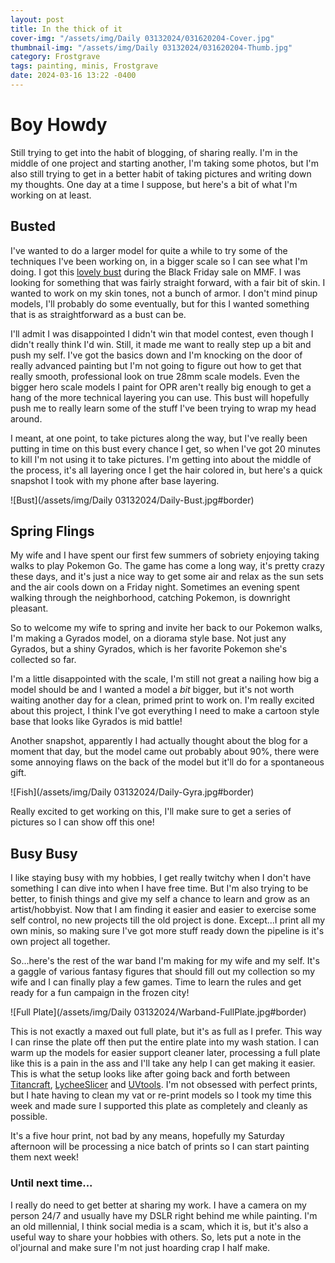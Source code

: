 ```yaml
---
layout: post
title: In the thick of it
cover-img: "/assets/img/Daily 03132024/031620204-Cover.jpg"
thumbnail-img: "/assets/img/Daily 03132024/031620204-Thumb.jpg"
category: Frostgrave
tags: painting, minis, Frostgrave
date: 2024-03-16 13:22 -0400
---
```

# Boy Howdy

Still trying to get into the habit of blogging, of sharing really. I'm in the middle of one project and starting another, I'm taking some photos, but I'm also still trying to get in a better habit of taking pictures and writing down my thoughts. One day at a time I suppose, but here's a bit of what I'm working on at least. 

## Busted

I've wanted to do a larger model for quite a while to try some of the techniques I've been working on, in a bigger scale so I can see what I'm doing. I got this [lovely bust](https://www.myminifactory.com/object/3d-print-bust-angel-of-love-cesedra-327710 "MMF Link") during the Black Friday sale on MMF. I was looking for something that was fairly straight forward, with a fair bit of skin. I wanted to work on my skin tones, not a bunch of armor. I don't mind pinup models, I'll probably do some eventually, but for this I wanted something that is as straightforward as a bust can be. 

I'll admit I was disappointed I didn't win that model contest, even though I didn't really think I'd win. Still, it made me want to really step up a bit and push my self. I've got the basics down and I'm knocking on the door of really advanced painting but I'm not going to figure out how to get that really smooth, professional look on true 28mm scale models. Even the bigger hero scale models I paint for OPR aren't really big enough to get a hang of the more technical layering you can use. This bust will hopefully push me to really learn some of the stuff I've been trying to wrap my head around. 

I meant, at one point, to take pictures along the way, but I've really been putting in time on this bust every chance I get, so when I've got 20 minutes to kill I'm not using it to take pictures. I'm getting into about the middle of the process, it's all layering once I get the hair colored in, but here's a quick snapshot I took with my phone after base layering. 

![Bust](/assets/img/Daily 03132024/Daily-Bust.jpg#border)

## Spring Flings

My wife and I have spent our first few summers of sobriety enjoying taking walks to play Pokemon Go. The game has come a long way, it's pretty crazy these days, and it's just a nice way to get some air and relax as the sun sets and the air cools down on a Friday night. Sometimes an evening spent walking through the neighborhood, catching Pokemon, is downright pleasant. 

So to welcome my wife to spring and invite her back to our Pokemon walks, I'm making a Gyrados model, on a diorama style base. Not just any Gyrados, but a shiny Gyrados, which is her favorite Pokemon she's collected so far. 

I'm a little disappointed with the scale, I'm still not great a nailing how big a model should be and I wanted a model a *bit* bigger, but it's not worth waiting another day for a clean, primed print to work on. I'm really excited about this project, I think I've got everything I need to make a cartoon style base that looks like Gyrados is mid battle!

Another snapshot, apparently I had actually thought about the blog for a moment that day, but the model came out probably about 90%, there were some annoying flaws on the back of the model but it'll do for a spontaneous gift. 

![Fish](/assets/img/Daily 03132024/Daily-Gyra.jpg#border)

Really excited to get working on this, I'll make sure to get a series of pictures so I can show off this one!


## Busy Busy

I like staying busy with my hobbies, I get really twitchy when I don't have something I can dive into when I have free time. But I'm also trying to be better, to finish things and give my self a chance to learn and grow as an artist/hobbyist. Now that I am finding it easier and easier to exercise some self control, no new projects till the old project is done. Except...I print all my own minis, so making sure I've got more stuff ready down the pipeline is it's own project all together. 

So...here's the rest of the war band I'm making for my wife and my self. It's a gaggle of various fantasy figures that should fill out my collection so my wife and I can finally play a few games. Time to learn the rules and get ready for a fun campaign in the frozen city!

![Full Plate](/assets/img/Daily 03132024/Warband-FullPlate.jpg#border)


This is not exactly a maxed out full plate, but it's as full as I prefer. This way I can rinse the plate off then put the entire plate into my wash station. I can warm up the models for easier support cleaner later, processing a full plate like this is a pain in the ass and I'll take any help I can get making it easier. This is what the setup looks like after going back and forth between [Titancraft](https://titancraft.com/home), [LycheeSlicer](https://mango3d.io) and [UVtools](https://github.com/sn4k3/UVtools). I'm not obsessed with perfect prints, but I hate having to clean my vat or re-print models so I took my time this week and made sure I supported this plate as completely and cleanly as possible.

It's a five hour print, not bad by any means, hopefully my Saturday afternoon will be processing a nice batch of prints so I can start painting them next week!

### Until next time...

I really do need to get better at sharing my work. I have a camera on my person 24/7 and usually have my DSLR right behind me while painting. I'm an old millennial, I think social media is a scam, which it is, but it's also a useful way to share your hobbies with others. So, lets put a note in the ol'journal and make sure I'm not just hoarding crap I half make. 

